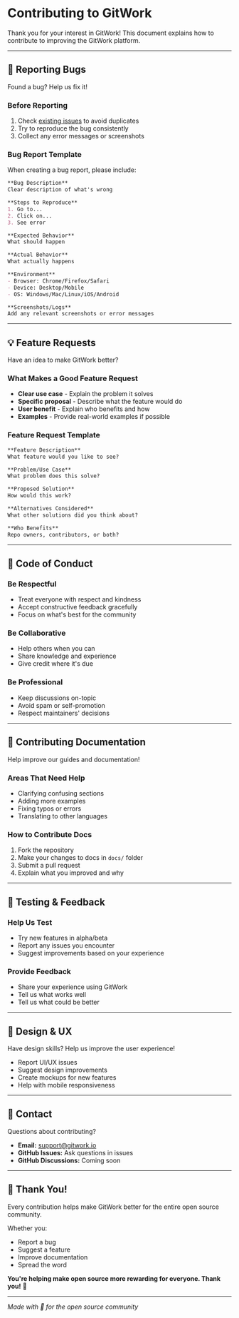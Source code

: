 # Contributing to GitWork

Thank you for your interest in GitWork! This document explains how to contribute to improving the GitWork platform.

---

## 🐛 Reporting Bugs

Found a bug? Help us fix it!

### Before Reporting
1. Check [existing issues](https://github.com/stefisha/Octavian/issues) to avoid duplicates
2. Try to reproduce the bug consistently
3. Collect any error messages or screenshots

### Bug Report Template

When creating a bug report, please include:

```markdown
**Bug Description**
Clear description of what's wrong

**Steps to Reproduce**
1. Go to...
2. Click on...
3. See error

**Expected Behavior**
What should happen

**Actual Behavior**
What actually happens

**Environment**
- Browser: Chrome/Firefox/Safari
- Device: Desktop/Mobile
- OS: Windows/Mac/Linux/iOS/Android

**Screenshots/Logs**
Add any relevant screenshots or error messages
```

---

## 💡 Feature Requests

Have an idea to make GitWork better?

### What Makes a Good Feature Request

- **Clear use case** - Explain the problem it solves
- **Specific proposal** - Describe what the feature would do
- **User benefit** - Explain who benefits and how
- **Examples** - Provide real-world examples if possible

### Feature Request Template

```markdown
**Feature Description**
What feature would you like to see?

**Problem/Use Case**
What problem does this solve?

**Proposed Solution**
How would this work?

**Alternatives Considered**
What other solutions did you think about?

**Who Benefits**
Repo owners, contributors, or both?
```

---

## 🤝 Code of Conduct

### Be Respectful
- Treat everyone with respect and kindness
- Accept constructive feedback gracefully
- Focus on what's best for the community

### Be Collaborative
- Help others when you can
- Share knowledge and experience
- Give credit where it's due

### Be Professional
- Keep discussions on-topic
- Avoid spam or self-promotion
- Respect maintainers' decisions

---

## 📝 Contributing Documentation

Help improve our guides and documentation!

### Areas That Need Help
- Clarifying confusing sections
- Adding more examples
- Fixing typos or errors
- Translating to other languages

### How to Contribute Docs
1. Fork the repository
2. Make your changes to docs in `docs/` folder
3. Submit a pull request
4. Explain what you improved and why

---

## 🧪 Testing & Feedback

### Help Us Test
- Try new features in alpha/beta
- Report any issues you encounter
- Suggest improvements based on your experience

### Provide Feedback
- Share your experience using GitWork
- Tell us what works well
- Tell us what could be better

---

## 🎨 Design & UX

Have design skills? Help us improve the user experience!

- Report UI/UX issues
- Suggest design improvements
- Create mockups for new features
- Help with mobile responsiveness

---

## 📧 Contact

Questions about contributing?

- **Email:** support@gitwork.io
- **GitHub Issues:** Ask questions in issues
- **GitHub Discussions:** Coming soon

---

## 🙏 Thank You!

Every contribution helps make GitWork better for the entire open source community.

Whether you:
- Report a bug
- Suggest a feature
- Improve documentation
- Spread the word

**You're helping make open source more rewarding for everyone. Thank you!** 💜

---

*Made with 💜 for the open source community*
